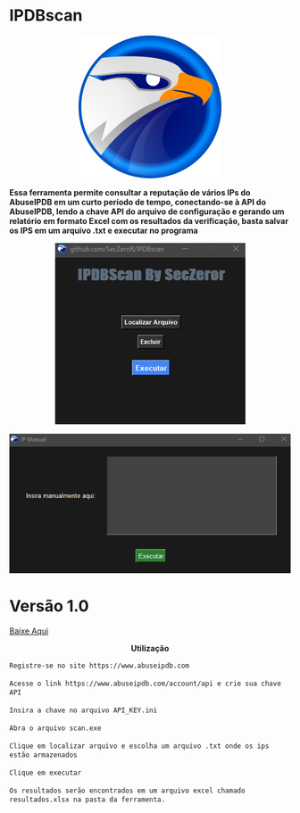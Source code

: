 # IPDBscan


 

<p align="center">
  <img src="imagens/eagle1.png" alt="IPDB"</p>

<b>Essa ferramenta permite consultar a reputação de vários IPs do AbuseIPDB em um curto período de tempo, conectando-se à API do AbuseIPDB, lendo a chave API do arquivo de configuração e gerando um relatório em formato Excel com os resultados da verificação, basta salvar os IPS em um arquivo .txt e executar no programa</b>

<p align="center">
  <img src="imagens/idbscan2.png" alt="IPDB"/>
</p>
<p align="center">
  <img src="imagens/idbscan.png" alt="IPDB"/>
</p>
<p align="center">

<p/>

# Versão 1.0 

<a href="https://github.com/SecZeroR/IPDBscan/releases/download/ipdbscan/IDBscan1.0.zip">   Baixe Aqui </a></p>

<p align="center">
<b>Utilização</b> </p>


```
Registre-se no site https://www.abuseipdb.com

Acesse o link https://www.abuseipdb.com/account/api e crie sua chave API

Insira a chave no arquivo API_KEY.ini

Abra o arquivo scan.exe 

Clique em localizar arquivo e escolha um arquivo .txt onde os ips estão armazenados

Clique em executar

Os resultados serão encontrados em um arquivo excel chamado resultados.xlsx na pasta da ferramenta.

```




